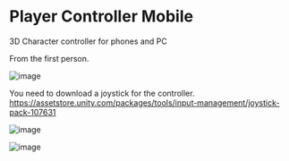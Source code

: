 # Player Controller Mobile
3D Сharacter controller for phones and PC

From the first person.

![image](https://github.com/StrumDev/Player-Mobile-Controller/assets/114677727/c8e1544b-e5c0-4606-889f-f4770fa6dd5a)


You need to download a joystick for the controller.
https://assetstore.unity.com/packages/tools/input-management/joystick-pack-107631

![image](https://user-images.githubusercontent.com/114677727/193648028-43aa5d17-d15e-49e0-898a-cb4564c8a1cb.png)

![image](https://github.com/StrumDev/Player-Mobile-Controller/assets/114677727/583dc50d-46b9-4aba-9974-bc1ed7536933)
